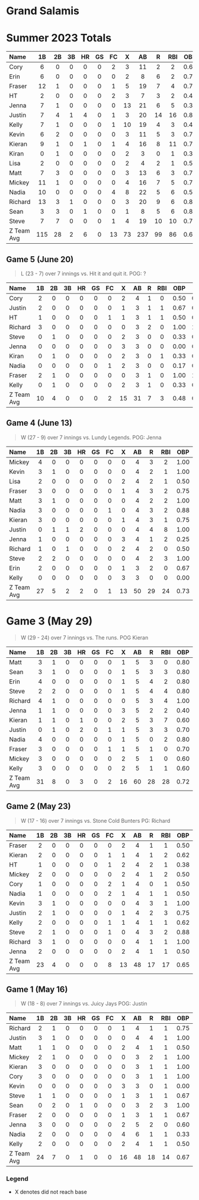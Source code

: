 # Grand Salamis

# Summer 2023 Totals

| Name       |  1B |  2B |  3B |  HR |  GS |  FC |   X |  AB |   R | RBI |  OBP |  SLG |  OPS |
| :--- | :---: | :---: | :---: | :---: | :---: | :---: | :---: | :---: | :---: | :---: | :---: | :---: | :---: |
| Cory       |   6 |   0 |   0 |   0 |   0 |   2 |   3 |  11 |   2 |   2 | 0.64 | 0.64 | 1.27 |
| Erin       |   6 |   0 |   0 |   0 |   0 |   0 |   2 |   8 |   6 |   2 | 0.75 | 0.75 | 1.50 |
| Fraser     |  12 |   1 |   0 |   0 |   0 |   1 |   5 |  19 |   7 |   4 | 0.71 | 0.76 | 1.47 |
| HT         |   2 |   0 |   0 |   0 |   0 |   2 |   3 |   7 |   3 |   2 | 0.43 | 0.43 | 0.86 |
| Jenna      |   7 |   1 |   0 |   0 |   0 |   0 |  13 |  21 |   6 |   5 | 0.38 | 0.43 | 0.81 |
| Justin     |   7 |   4 |   1 |   4 |   0 |   1 |   3 |  20 |  14 |  16 | 0.82 | 1.73 | 2.55 |
| Kelly      |   7 |   1 |   0 |   0 |   0 |   1 |  10 |  19 |   4 |   3 | 0.45 | 0.50 | 0.95 |
| Kevin      |   6 |   2 |   0 |   0 |   0 |   0 |   3 |  11 |   5 |   3 | 0.73 | 0.91 | 1.64 |
| Kieran     |   9 |   1 |   0 |   1 |   0 |   1 |   4 |  16 |   8 |  11 | 0.72 | 0.97 | 1.69 |
| Kiran      |   0 |   1 |   0 |   0 |   0 |   0 |   2 |   3 |   0 |   1 | 0.33 | 0.67 | 1.00 |
| Lisa       |   2 |   0 |   0 |   0 |   0 |   0 |   2 |   4 |   2 |   1 | 0.50 | 0.50 | 1.00 |
| Matt       |   7 |   3 |   0 |   0 |   0 |   0 |   3 |  13 |   6 |   3 | 0.77 | 1.00 | 1.77 |
| Mickey     |  11 |   1 |   0 |   0 |   0 |   0 |   4 |  16 |   7 |   5 | 0.75 | 0.81 | 1.56 |
| Nadia      |  10 |   0 |   0 |   0 |   0 |   4 |   8 |  22 |   5 |   6 | 0.55 | 0.55 | 1.09 |
| Richard    |  13 |   3 |   1 |   0 |   0 |   0 |   3 |  20 |   9 |   6 | 0.85 | 1.10 | 1.95 |
| Sean       |   3 |   3 |   0 |   1 |   0 |   0 |   1 |   8 |   5 |   6 | 0.88 | 1.62 | 2.50 |
| Steve      |   7 |   7 |   0 |   0 |   0 |   1 |   4 |  19 |  10 |  10 | 0.76 | 1.13 | 1.89 |
| Z Team Avg | 115 |  28 |   2 |   6 |   0 |  13 |  73 | 237 |  99 |  86 | 0.66 | 0.88 | 1.54 |


## Game 5 (June 20)

> L (23 - 7) over 7 innings vs. Hit it and quit it. POG: ?

| Name       |  1B |  2B |  3B |  HR |  GS |  FC |   X |  AB |   R | RBI |  OBP |  SLG |  OPS |
| :--- | :---: | :---: | :---: | :---: | :---: | :---: | :---: | :---: | :---: | :---: | :---: | :---: | :---: |
| Cory       |   2 |   0 |   0 |   0 |   0 |   0 |   2 |   4 |   1 |   0 | 0.50 | 0.50 | 1.00 |
| Justin     |   2 |   0 |   0 |   0 |   0 |   0 |   1 |   3 |   1 |   1 | 0.67 | 0.67 | 1.33 |
| HT         |   1 |   0 |   0 |   0 |   0 |   1 |   1 |   3 |   1 |   1 | 0.50 | 0.50 | 1.00 |
| Richard    |   3 |   0 |   0 |   0 |   0 |   0 |   0 |   3 |   2 |   0 | 1.00 | 1.00 | 2.00 |
| Steve      |   0 |   1 |   0 |   0 |   0 |   0 |   2 |   3 |   0 |   0 | 0.33 | 0.67 | 1.00 |
| Jenna      |   0 |   0 |   0 |   0 |   0 |   0 |   3 |   3 |   0 |   0 | 0.00 | 0.00 | 0.00 |
| Kiran      |   0 |   1 |   0 |   0 |   0 |   0 |   2 |   3 |   0 |   1 | 0.33 | 0.67 | 1.00 |
| Nadia      |   0 |   0 |   0 |   0 |   0 |   1 |   2 |   3 |   0 |   0 | 0.17 | 0.17 | 0.33 |
| Fraser     |   2 |   1 |   0 |   0 |   0 |   0 |   0 |   3 |   1 |   0 | 1.00 | 1.33 | 2.33 |
| Kelly      |   0 |   1 |   0 |   0 |   0 |   0 |   2 |   3 |   1 |   0 | 0.33 | 0.67 | 1.00 |
| Z Team Avg |  10 |   4 |   0 |   0 |   0 |   2 |  15 |  31 |   7 |   3 | 0.48 | 0.61 | 1.10 |


## Game 4 (June 13)

> W (27 - 9) over 7 innings vs. Lundy Legends. POG: Jenna

| Name       |  1B |  2B |  3B |  HR |  GS |  FC |   X |  AB |   R | RBI |  OBP |  SLG |  OPS |
| :--- | :---: | :---: | :---: | :---: | :---: | :---: | :---: | :---: | :---: | :---: | :---: | :---: | :---: |
| Mickey     |   4 |   0 |   0 |   0 |   0 |   0 |   0 |   4 |   3 |   2 | 1.00 | 1.00 | 2.00 |
| Kevin      |   3 |   1 |   0 |   0 |   0 |   0 |   0 |   4 |   2 |   1 | 1.00 | 1.25 | 2.25 |
| Lisa       |   2 |   0 |   0 |   0 |   0 |   0 |   2 |   4 |   2 |   1 | 0.50 | 0.50 | 1.00 |
| Fraser     |   3 |   0 |   0 |   0 |   0 |   0 |   1 |   4 |   3 |   2 | 0.75 | 0.75 | 1.50 |
| Matt       |   3 |   1 |   0 |   0 |   0 |   0 |   0 |   4 |   2 |   2 | 1.00 | 1.25 | 2.25 |
| Nadia      |   3 |   0 |   0 |   0 |   0 |   1 |   0 |   4 |   3 |   2 | 0.88 | 0.88 | 1.75 |
| Kieran     |   3 |   0 |   0 |   0 |   0 |   0 |   1 |   4 |   3 |   1 | 0.75 | 0.75 | 1.50 |
| Justin     |   0 |   1 |   1 |   2 |   0 |   0 |   0 |   4 |   4 |   8 | 1.00 | 3.25 | 4.25 |
| Jenna      |   1 |   0 |   0 |   0 |   0 |   0 |   3 |   4 |   1 |   2 | 0.25 | 0.25 | 0.50 |
| Richard    |   1 |   0 |   1 |   0 |   0 |   0 |   2 |   4 |   2 |   0 | 0.50 | 1.00 | 1.50 |
| Steve      |   2 |   2 |   0 |   0 |   0 |   0 |   0 |   4 |   2 |   3 | 1.00 | 1.50 | 2.50 |
| Erin       |   2 |   0 |   0 |   0 |   0 |   0 |   1 |   3 |   2 |   0 | 0.67 | 0.67 | 1.33 |
| Kelly      |   0 |   0 |   0 |   0 |   0 |   0 |   3 |   3 |   0 |   0 | 0.00 | 0.00 | 0.00 |
| Z Team Avg |  27 |   5 |   2 |   2 |   0 |   1 |  13 |  50 |  29 |  24 | 0.73 | 1.03 | 1.76 |


# Game 3 (May 29)

> W (29 - 24) over 7 innings vs. The runs. POG Kieran

| Name       |  1B |  2B |  3B |  HR |  GS |  FC |   X |  AB |   R | RBI |  OBP |  SLG |  OPS |
| :--- | :---: | :---: | :---: | :---: | :---: | :---: | :---: | :---: | :---: | :---: | :---: | :---: | :---: |
| Matt       |   3 |   1 |   0 |   0 |   0 |   0 |   1 |   5 |   3 |   0 | 0.80 | 1.00 | 1.80 |
| Sean       |   3 |   1 |   0 |   0 |   0 |   0 |   1 |   5 |   3 |   3 | 0.80 | 1.00 | 1.80 |
| Erin       |   4 |   0 |   0 |   0 |   0 |   0 |   1 |   5 |   4 |   2 | 0.80 | 0.80 | 1.60 |
| Steve      |   2 |   2 |   0 |   0 |   0 |   0 |   1 |   5 |   4 |   4 | 0.80 | 1.20 | 2.00 |
| Richard    |   4 |   1 |   0 |   0 |   0 |   0 |   0 |   5 |   3 |   4 | 1.00 | 1.20 | 2.20 |
| Jenna      |   1 |   1 |   0 |   0 |   0 |   0 |   3 |   5 |   2 |   2 | 0.40 | 0.60 | 1.00 |
| Kieran     |   1 |   1 |   0 |   1 |   0 |   0 |   2 |   5 |   3 |   7 | 0.60 | 1.40 | 2.00 |
| Justin     |   0 |   1 |   0 |   2 |   0 |   1 |   1 |   5 |   3 |   3 | 0.70 | 2.10 | 2.80 |
| Nadia      |   4 |   0 |   0 |   0 |   0 |   0 |   1 |   5 |   0 |   2 | 0.80 | 0.80 | 1.60 |
| Fraser     |   3 |   0 |   0 |   0 |   0 |   1 |   1 |   5 |   1 |   0 | 0.70 | 0.70 | 1.40 |
| Mickey     |   3 |   0 |   0 |   0 |   0 |   0 |   2 |   5 |   1 |   0 | 0.60 | 0.60 | 1.20 |
| Kelly      |   3 |   0 |   0 |   0 |   0 |   0 |   2 |   5 |   1 |   1 | 0.60 | 0.60 | 1.20 |
| Z Team Avg |  31 |   8 |   0 |   3 |   0 |   2 |  16 |  60 |  28 |  28 | 0.72 | 1.00 | 1.72 |


## Game 2 (May 23)

> W (17 - 16) over 7 innings vs. Stone Cold Bunters PG: Richard

| Name       |  1B |  2B |  3B |  HR |  GS |  FC |   X |  AB |   R | RBI |  OBP |  SLG |  OPS |
| :--- | :---: | :---: | :---: | :---: | :---: | :---: | :---: | :---: | :---: | :---: | :---: | :---: | :---: |
| Fraser     |   2 |   0 |   0 |   0 |   0 |   0 |   2 |   4 |   1 |   1 | 0.50 | 0.50 | 1.00 |
| Kieran     |   2 |   0 |   0 |   0 |   0 |   1 |   1 |   4 |   1 |   2 | 0.62 | 0.62 | 1.25 |
| HT         |   1 |   0 |   0 |   0 |   0 |   1 |   2 |   4 |   2 |   1 | 0.38 | 0.38 | 0.75 |
| Mickey     |   2 |   0 |   0 |   0 |   0 |   0 |   2 |   4 |   1 |   2 | 0.50 | 0.50 | 1.00 |
| Cory       |   1 |   0 |   0 |   0 |   0 |   2 |   1 |   4 |   0 |   1 | 0.50 | 0.50 | 1.00 |
| Nadia      |   1 |   0 |   0 |   0 |   0 |   2 |   1 |   4 |   1 |   1 | 0.50 | 0.50 | 1.00 |
| Kevin      |   3 |   1 |   0 |   0 |   0 |   0 |   0 |   4 |   3 |   1 | 1.00 | 1.25 | 2.25 |
| Justin     |   2 |   1 |   0 |   0 |   0 |   0 |   1 |   4 |   2 |   3 | 0.75 | 1.00 | 1.75 |
| Kelly      |   2 |   0 |   0 |   0 |   0 |   1 |   1 |   4 |   1 |   1 | 0.62 | 0.62 | 1.25 |
| Steve      |   2 |   1 |   0 |   0 |   0 |   1 |   0 |   4 |   3 |   2 | 0.88 | 1.12 | 2.00 |
| Richard    |   3 |   1 |   0 |   0 |   0 |   0 |   0 |   4 |   1 |   1 | 1.00 | 1.25 | 2.25 |
| Jenna      |   2 |   0 |   0 |   0 |   0 |   0 |   2 |   4 |   1 |   1 | 0.50 | 0.50 | 1.00 |
| Z Team Avg |  23 |   4 |   0 |   0 |   0 |   8 |  13 |  48 |  17 |  17 | 0.65 | 0.73 | 1.38 |


## Game 1 (May 16)

> W (18 - 8) over 7 innings vs. Juicy Jays POG: Justin

| Name       |  1B |  2B |  3B |  HR |  GS |  FC |   X |  AB |   R | RBI |  OBP |  SLG |  OPS |
| :--- | :---: | :---: | :---: | :---: | :---: | :---: | :---: | :---: | :---: | :---: | :---: | :---: | :---: |
| Richard    |   2 |   1 |   0 |   0 |   0 |   0 |   1 |   4 |   1 |   1 | 0.75 | 1.00 | 1.75 |
| Justin     |   3 |   1 |   0 |   0 |   0 |   0 |   0 |   4 |   4 |   1 | 1.00 | 1.25 | 2.25 |
| Matt       |   1 |   1 |   0 |   0 |   0 |   0 |   2 |   4 |   1 |   1 | 0.50 | 0.75 | 1.25 |
| Mickey     |   2 |   1 |   0 |   0 |   0 |   0 |   0 |   3 |   2 |   1 | 1.00 | 1.33 | 2.33 |
| Kieran     |   3 |   0 |   0 |   0 |   0 |   0 |   0 |   3 |   1 |   1 | 1.00 | 1.00 | 2.00 |
| Cory       |   3 |   0 |   0 |   0 |   0 |   0 |   0 |   3 |   1 |   1 | 1.00 | 1.00 | 2.00 |
| Kevin      |   0 |   0 |   0 |   0 |   0 |   0 |   3 |   3 |   0 |   1 | 0.00 | 0.00 | 0.00 |
| Steve      |   1 |   1 |   0 |   0 |   0 |   0 |   1 |   3 |   1 |   1 | 0.67 | 1.00 | 1.67 |
| Sean       |   0 |   2 |   0 |   1 |   0 |   0 |   0 |   3 |   2 |   3 | 1.00 | 2.67 | 3.67 |
| Fraser     |   2 |   0 |   0 |   0 |   0 |   0 |   1 |   3 |   1 |   1 | 0.67 | 0.67 | 1.33 |
| Jenna      |   3 |   0 |   0 |   0 |   0 |   0 |   2 |   5 |   2 |   0 | 0.60 | 0.60 | 1.20 |
| Nadia      |   2 |   0 |   0 |   0 |   0 |   0 |   4 |   6 |   1 |   1 | 0.33 | 0.33 | 0.67 |
| Kelly      |   2 |   0 |   0 |   0 |   0 |   0 |   2 |   4 |   1 |   1 | 0.50 | 0.50 | 1.00 |
| Z Team Avg |  24 |   7 |   0 |   1 |   0 |   0 |  16 |  48 |  18 |  14 | 0.67 | 0.88 | 1.54 |


### Legend
 * X denotes did not reach base
